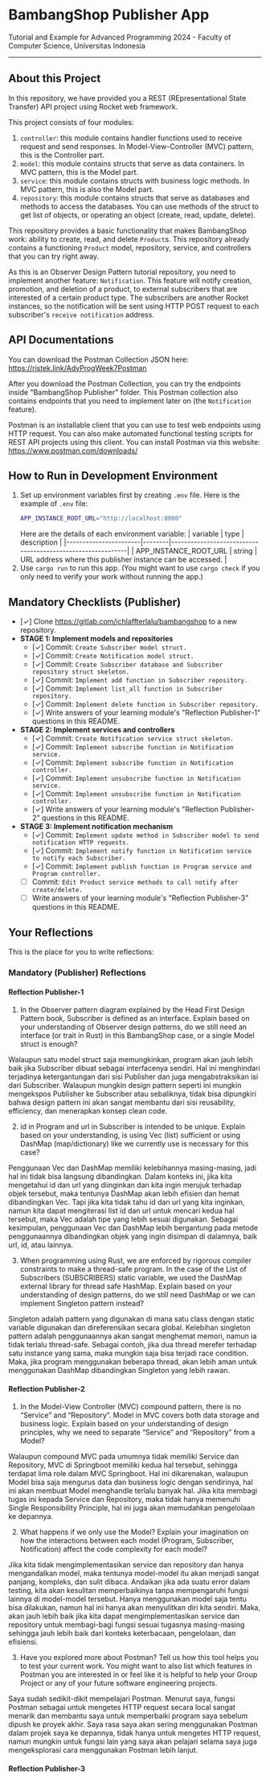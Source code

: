 # BambangShop Publisher App
Tutorial and Example for Advanced Programming 2024 - Faculty of Computer Science, Universitas Indonesia

---

## About this Project
In this repository, we have provided you a REST (REpresentational State Transfer) API project using Rocket web framework.

This project consists of four modules:
1.  `controller`: this module contains handler functions used to receive request and send responses.
    In Model-View-Controller (MVC) pattern, this is the Controller part.
2.  `model`: this module contains structs that serve as data containers.
    In MVC pattern, this is the Model part.
3.  `service`: this module contains structs with business logic methods.
    In MVC pattern, this is also the Model part.
4.  `repository`: this module contains structs that serve as databases and methods to access the databases.
    You can use methods of the struct to get list of objects, or operating an object (create, read, update, delete).

This repository provides a basic functionality that makes BambangShop work: ability to create, read, and delete `Product`s.
This repository already contains a functioning `Product` model, repository, service, and controllers that you can try right away.

As this is an Observer Design Pattern tutorial repository, you need to implement another feature: `Notification`.
This feature will notify creation, promotion, and deletion of a product, to external subscribers that are interested of a certain product type.
The subscribers are another Rocket instances, so the notification will be sent using HTTP POST request to each subscriber's `receive notification` address.

## API Documentations

You can download the Postman Collection JSON here: https://ristek.link/AdvProgWeek7Postman

After you download the Postman Collection, you can try the endpoints inside "BambangShop Publisher" folder.
This Postman collection also contains endpoints that you need to implement later on (the `Notification` feature).

Postman is an installable client that you can use to test web endpoints using HTTP request.
You can also make automated functional testing scripts for REST API projects using this client.
You can install Postman via this website: https://www.postman.com/downloads/

## How to Run in Development Environment
1.  Set up environment variables first by creating `.env` file.
    Here is the example of `.env` file:
    ```bash
    APP_INSTANCE_ROOT_URL="http://localhost:8000"
    ```
    Here are the details of each environment variable:
    | variable              | type   | description                                                |
    |-----------------------|--------|------------------------------------------------------------|
    | APP_INSTANCE_ROOT_URL | string | URL address where this publisher instance can be accessed. |
2.  Use `cargo run` to run this app.
    (You might want to use `cargo check` if you only need to verify your work without running the app.)

## Mandatory Checklists (Publisher)
-   [✓] Clone https://gitlab.com/ichlaffterlalu/bambangshop to a new repository.
-   **STAGE 1: Implement models and repositories**
    -   [✓] Commit: `Create Subscriber model struct.`
    -   [✓] Commit: `Create Notification model struct.`
    -   [✓] Commit: `Create Subscriber database and Subscriber repository struct skeleton.`
    -   [✓] Commit: `Implement add function in Subscriber repository.`
    -   [✓] Commit: `Implement list_all function in Subscriber repository.`
    -   [✓] Commit: `Implement delete function in Subscriber repository.`
    -   [✓] Write answers of your learning module's "Reflection Publisher-1" questions in this README.
-   **STAGE 2: Implement services and controllers**
    -   [✓] Commit: `Create Notification service struct skeleton.`
    -   [✓] Commit: `Implement subscribe function in Notification service.`
    -   [✓] Commit: `Implement subscribe function in Notification controller.`
    -   [✓] Commit: `Implement unsubscribe function in Notification service.`
    -   [✓] Commit: `Implement unsubscribe function in Notification controller.`
    -   [✓] Write answers of your learning module's "Reflection Publisher-2" questions in this README.
-   **STAGE 3: Implement notification mechanism**
    -   [✓] Commit: `Implement update method in Subscriber model to send notification HTTP requests.`
    -   [✓] Commit: `Implement notify function in Notification service to notify each Subscriber.`
    -   [✓] Commit: `Implement publish function in Program service and Program controller.`
    -   [ ] Commit: `Edit Product service methods to call notify after create/delete.`
    -   [ ] Write answers of your learning module's "Reflection Publisher-3" questions in this README.

## Your Reflections
This is the place for you to write reflections:

### Mandatory (Publisher) Reflections

#### Reflection Publisher-1
1. In the Observer pattern diagram explained by the Head First Design Pattern book, Subscriber
   is defined as an interface. Explain based on your understanding of Observer design patterns,
   do we still need an interface (or trait in Rust) in this BambangShop case, or a single Model
   struct is enough?

Walaupun satu model struct saja memungkinkan, program akan jauh lebih baik jika Subscriber 
dibuat sebagai interfacenya sendiri. Hal ini menghindari terjadinya ketergantungan dari sisi 
Publisher dan juga mengabstraksikan isi dari Subscriber. Walaupun mungkin design pattern seperti ini
mungkin mengekspos Publisher ke Subscriber atau sebaliknya, tidak bisa dipungkiri bahwa design pattern
ini akan sangat membantu dari sisi reusability, efficiency, dan menerapkan konsep clean code.

2. id in Program and url in Subscriber is intended to be unique. Explain based on your
   understanding, is using Vec (list) sufficient or using DashMap (map/dictionary) like we currently
   use is necessary for this case?

Penggunaan Vec dan DashMap memiliki kelebihannya masing-masing, jadi hal ini tidak bisa langsung dibandingkan.
Dalam konteks ini, jika kita mengetahui id dan url yang diinginkan dan kita ingin merujuk terhadap
objek tersebut, maka tentunya DashMap akan lebih efisien dan hemat dibandingkan Vec. Tapi jika kita tidak tahu 
id dan url yang kita inginkan, namun kita dapat mengiterasi list id dan url untuk mencari kedua hal tersebut, 
maka Vec adalah tipe yang lebih sesuai digunakan. Sebagai kesimpulan, penggunaan Vec dan DashMap lebih bergantung
pada metode penggunaannya dibandingkan objek yang ingin disimpan di dalamnya, baik url, id, atau lainnya.

3. When programming using Rust, we are enforced by rigorous compiler constraints to make a
   thread-safe program. In the case of the List of Subscribers (SUBSCRIBERS) static variable, we
   used the DashMap external library for thread safe HashMap. Explain based on your
   understanding of design patterns, do we still need DashMap or we can implement Singleton
   pattern instead?

Singleton adalah pattern yang digunakan di mana satu class dengan static variable digunakan dan direferensikan
secara global. Kelebihan singleton pattern adalah penggunaannya akan sangat menghemat memori, namun ia tidak terlalu
thread-safe. Sebagai contoh, jika dua thread merefer terhadap satu instance yang sama, maka mungkin saja bisa terjadi
race condition. Maka, jika program menggunakan beberapa thread, akan lebih aman untuk menggunakan DashMap dibandingkan
Singleton yang lebih rawan.

#### Reflection Publisher-2
1. In the Model-View Controller (MVC) compound pattern, there is no “Service” and “Repository”.
   Model in MVC covers both data storage and business logic. Explain based on your
   understanding of design principles, why we need to separate “Service” and “Repository” from
   a Model?

Walaupun compound MVC pada umumnya tidak memiliki Service dan Repository, MVC di Springboot memiliki
kedua hal tersebut, sehingga terdapat lima role dalam MVC Springboot. Hal ini dikarenakan, walaupun Model
bisa saja mengurus data dan business logic dengan sendirinya, hal ini akan membuat Model menghandle terlalu banyak hal.
Jika kita membagi tugas ini kepada Service dan Repository, maka tidak hanya memenuhi Single Responsibility Principle,
hal ini juga akan memudahkan pengelolaan ke depannya.

2. What happens if we only use the Model? Explain your imagination on how the interactions
   between each model (Program, Subscriber, Notification) affect the code complexity for
   each model?

Jika kita tidak mengimplementasikan service dan repository dan hanya mengandalkan model, maka tentunya model-model itu
akan menjadi sangat panjang, kompleks, dan sulit dibaca. Andaikan jika ada suatu error dalam testing, kita akan kesulitan
memperbaikinya tanpa mempengaruhi fungsi lainnya di model-model tersebut. Hanya menggunakan model saja tentu bisa dilakukan,
namun hal ini hanya akan menyulitkan diri kita sendiri. Maka, akan jauh lebih baik jika kita dapat mengimplementasikan service
dan repository untuk membagi-bagi fungsi sesuai tugasnya masing-masing sehingga jauh lebih baik dari konteks keterbacaan, 
pengelolaan, dan efisiensi.

3. Have you explored more about Postman? Tell us how this tool helps you to test your current
   work. You might want to also list which features in Postman you are interested in or feel like it
   is helpful to help your Group Project or any of your future software engineering projects.

Saya sudah sedikit-dikit mempelajari Postman. Menurut saya, fungsi Postman sebagai untuk mengetes HTTP
request secara local sangat menarik dan membantu saya untuk memperbaiki program saya sebelum dipush ke proyek akhir.
Saya rasa saya akan sering menggunakan Postman dalam projek saya ke depannya, tidak hanya untuk mengetes HTTP request,
namun mungkin untuk fungsi lain yang saya akan pelajari selama saya juga mengeksplorasi cara menggunakan Postman lebih lanjut.

#### Reflection Publisher-3
